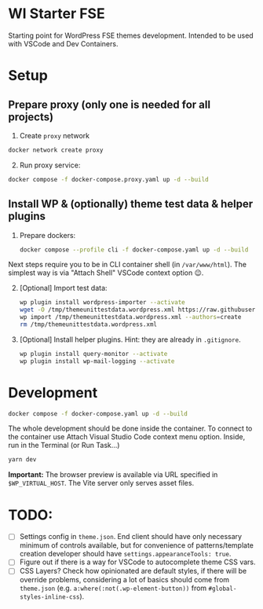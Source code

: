 # WI Starter FSE
Starting point for WordPress FSE themes development.
Intended to be used with VSCode and Dev Containers.

# Setup

## Prepare proxy (only one is needed for all projects)

1. Create `proxy` network

```sh
docker network create proxy
```

2. Run proxy service:

```sh
docker compose -f docker-compose.proxy.yaml up -d --build
```

## Install WP & (optionally) theme test data & helper plugins

1. Prepare dockers:

	```sh
	docker compose --profile cli -f docker-compose.yaml up -d --build
	```

Next steps require you to be in CLI container shell (in `/var/www/html`).
The simplest way is via "Attach Shell" VSCode context option 😉.

2. [Optional] Import test data:

	```sh
	wp plugin install wordpress-importer --activate
	wget -O /tmp/themeunittestdata.wordpress.xml https://raw.githubusercontent.com/WordPress/theme-test-data/master/themeunittestdata.wordpress.xml
	wp import /tmp/themeunittestdata.wordpress.xml --authors=create
	rm /tmp/themeunittestdata.wordpress.xml
	```

3. [Optional] Install helper plugins. Hint: they are already in `.gitignore`.

	```sh
	wp plugin install query-monitor --activate
	wp plugin install wp-mail-logging --activate
	```

# Development

```sh
docker compose -f docker-compose.yaml up -d --build
```

The whole development should be done inside the container.
To connect to the container use Attach Visual Studio Code context menu option.
Inside, run in the Terminal (or Run Task...)

```sh
yarn dev
```

**Important:** The browser preview is available via URL specified in `$WP_VIRTUAL_HOST`. The Vite server only serves asset files.

# TODO:

- [ ] Settings config in `theme.json`. End client should have only necessary minimum of controls available, but for convenience of patterns/template creation developer should have `settings.appearanceTools: true`.
- [ ] Figure out if there is a way for VSCode to autocomplete theme CSS vars.
- [ ] CSS Layers? Check how opinionated are default styles, if there will be override problems, considering a lot of basics should come from `theme.json` (e.g. `a:where(:not(.wp-element-button))` from `#global-styles-inline-css`).
